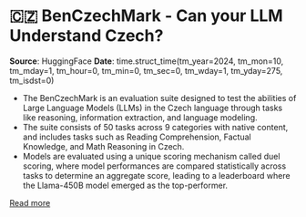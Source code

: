 # 🇨🇿 BenCzechMark - Can your LLM Understand Czech?

**Source**: HuggingFace
**Date**: time.struct_time(tm_year=2024, tm_mon=10, tm_mday=1, tm_hour=0, tm_min=0, tm_sec=0, tm_wday=1, tm_yday=275, tm_isdst=0)

- The BenCzechMark is an evaluation suite designed to test the abilities of Large Language Models (LLMs) in the Czech language through tasks like reasoning, information extraction, and language modeling.
- The suite consists of 50 tasks across 9 categories with native content, and includes tasks such as Reading Comprehension, Factual Knowledge, and Math Reasoning in Czech.
- Models are evaluated using a unique scoring mechanism called duel scoring, where model performances are compared statistically across tasks to determine an aggregate score, leading to a leaderboard where the Llama-450B model emerged as the top-performer.

[Read more](https://huggingface.co/blog/benczechmark)

